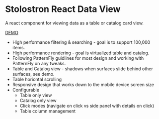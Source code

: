 # Stolostron React Data View
A react component for viewing data as a table or catalog card view.

[DEMO](https://stolostron.github.io/react-data-view/)

- High performance filtering & searching - goal is to support 100,000 items.
- High performance rendering - goal is virtualized table and catalog.
- Following PatternFly guidlines for most design and working with PatternFly on any tweaks.
- Table and Catalog view - shadows when surfaces slide behind other surfaces, see demo.
- Table horiontal scrolling
- Responsive design that works down to the mobile device screen size
- Configurable
  - Table only view
  - Catalog only view
  - Click modes (navigate on click vs side panel with details on click) 
  - Table column management
